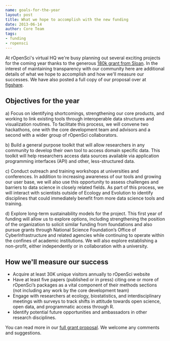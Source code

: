 ```yaml
---
name: goals-for-the-year
layout: post
title: What we hope to accomplish with the new funding
date: 2013-06-14
author: Core Team
tags: 
- funding
- ropensci
---
```


At rOpenSci's virtual HQ we're busy planning out several exciting projects for the coming year thanks to the generous [180k grant from Sloan](http://ropensci.org/blog/2013/06/12/sloan/). In the interest of maintaining transparency with our community here are additional details of what we hope to accomplish and how we'll measure our successes. We have also posted a full copy of our proposal over at [figshare](http://figshare.com/articles/rOpenSci_Open_Tools_to_Facilitate_Data_Driven_Science_in_Ecology_and_Evolution/719786).



## Objectives for the year

a) Focus on identifying shortcomings, strengthening our core products, and working to link existing tools through interoperable data structures and visualization routines. To facilitate this process, we will convene two hackathons, one with the core development team and advisors and a second with a wider group of rOpenSci collaborators.

b) Build a general purpose toolkit that will allow researchers in any community to develop their own tool to access domain specific data. This toolkit will help researchers access data sources available via application programming interfaces (API) and other, less-structured data.

c) Conduct outreach and training workshops at universities and conferences. In addition to increasing awareness of our tools and growing our user base, we will also use this opportunity to assess challenges and barriers to data science in closely related fields. As part of this process, we will interact with scientists outside of Ecology and Evolution to identify disciplines that could immediately benefit from more data science tools and training.


d) Explore long-term sustainability models for the project. This first year of funding will allow us to explore options, including strengthening the position of the organization to solicit similar funding from foundations and also pursue grants through National Science Foundation’s Office of CyberInfrastructure and related agencies while continuing to operate within the confines of academic institutions. We will also explore establishing a non-profit, either independently or in collaboration with a university.

## How we'll measure our success

-   Acquire at least 30K unique visitors annually to rOpenSci website
-   Have at least five papers (published or in press) citing one or more of rOpenSci’s packages as a vital component of their methods sections (not including any work by the core development team)
-   Engage with researchers at ecology, biostatistics, and interdisciplinary meetings with surveys to track shifts in attitude towards open science, open data, and programmatic access through R.
-  Identify potential future opportunities and ambassadors in other research disciplines.

You can read more in our [full grant proposal](http://figshare.com/articles/rOpenSci_Open_Tools_to_Facilitate_Data_Driven_Science_in_Ecology_and_Evolution/719786). We welcome any comments and suggestions.

